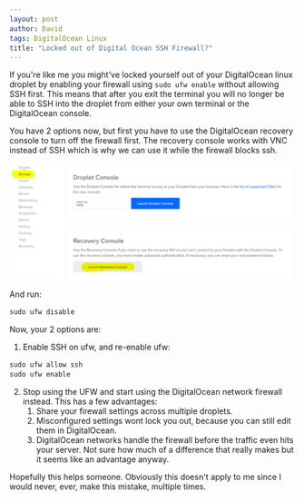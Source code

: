 ```yaml
---
layout: post
author: David
tags: DigitalOcean Linux
title: "Locked out of Digital Ocean SSH Firewall?"
---
```


If you're like me you might've locked yourself out of your DigitalOcean linux droplet by enabling your firewall using `sudo ufw enable` without allowing SSH first.  This means that after you exit the terminal you will no longer be able to SSH into the droplet from either your own terminal or the DigitalOcean console.

You have 2 options now, but first you have to use the DigitalOcean recovery console to turn off the firewall first.  The recovery console works with VNC instead of SSH which is why we can use it while the firewall blocks ssh.

![DigitalOcean](/assets/images/posts/DO.png "DigitalOcean")

And run:

~~~ python
sudo ufw disable
~~~

Now, your 2 options are:
1. Enable SSH on ufw, and re-enable ufw:
~~~ python
sudo ufw allow ssh
sudo ufw enable
~~~
2. Stop using the UFW and start using the DigitalOcean network firewall instead.  This has a few advantages:
    1. Share your firewall settings across multiple droplets.
    2. Misconfigured settings wont lock you out, because you can still edit them in DigitalOcean.
    3. DigitalOcean networks handle the firewall before the traffic even hits your server.  Not sure how much of a difference that really makes but it seems like an advantage anyway.

Hopefully this helps someone.  Obviously this doesn't apply to me since I would never, ever, make this mistake, multiple times.